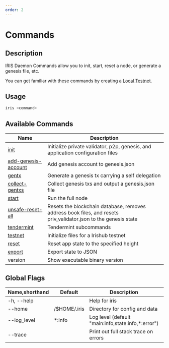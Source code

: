 ```yaml
---
order: 2
---
```


# Commands

## Description

IRIS Daemon Commands allow you to init, start, reset a node, or generate a genesis file, etc.

You can get familiar with these commands by creating a [Local Testnet](local-testnet.md).

## Usage

```bash
iris <command>
```

## Available Commands

| Name                                                         | Description                                                  |
| ------------------------------------------------------------ | ------------------------------------------------------------ |
| [init](local-testnet.md#iris-init)                           | Initialize private validator, p2p, genesis, and application configuration files |
| [add-genesis-account](local-testnet.md#iris-add-genesis-account) | Add genesis account to genesis.json                          |
| [gentx](local-testnet.md#iris-gentx)                         | Generate a genesis tx carrying a self delegation             |
| [collect-gentxs](local-testnet.md#iris-collect-gentxs)       | Collect genesis txs and output a genesis.json file           |
| [start](local-testnet.md#iris-start)                         | Run the full node                                            |
| [unsafe-reset-all](local-testnet.md#iris-unsafe-reset-all)   | Resets the blockchain database, removes address book files, and resets priv_validator.json to the genesis state |
| [tendermint](local-testnet.md#iris-tendermint)               | Tendermint subcommands                                       |
| [testnet](local-testnet.md#build-and-init)                   | Initialize files for a Irishub testnet                       |
| [reset](local-testnet.md#iris-reset)                         | Reset app state to the specified height                      |
| [export](export.md)                                          | Export state to JSON                                         |
| version                                                      | Show executable binary version                               |

## Global Flags

| Name,shorthand | Default         | Description                                        | Required | Type   |
| -------------- | --------------- | -------------------------------------------------- | -------- | ------ |
| -h, --help     |                 | Help for iris                                      | False    |        |
| --home         | /$HOME/.iris    | Directory for config and data                      | False    | String |
| --log_level    | \*:info         | Log level (default "main:info,state:info,*:error") | False    | String |
| --trace        |                 | Print out full stack trace on errors               | False    |        |
